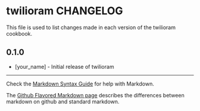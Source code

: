 twilioram CHANGELOG
===================

This file is used to list changes made in each version of the twilioram cookbook.

0.1.0
-----
- [your_name] - Initial release of twilioram

- - -
Check the [Markdown Syntax Guide](http://daringfireball.net/projects/markdown/syntax) for help with Markdown.

The [Github Flavored Markdown page](http://github.github.com/github-flavored-markdown/) describes the differences between markdown on github and standard markdown.
